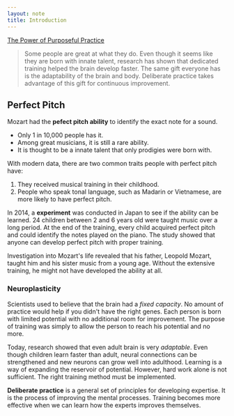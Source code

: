 ```yaml
---
layout: note
title: Introduction
---
```


[The Power of Purposeful Practice](1-the-power-of-purposeful-practice.html)

> Some people are great at what they do. Even though it seems like they are born with innate talent, research has shown that dedicated training helped the brain develop faster. The same gift everyone has is the adaptability of the brain and body. Deliberate practice takes advantage of this gift for continuous improvement.

## Perfect Pitch

Mozart had the **pefect pitch ability** to identify the exact note for a sound.

- Only 1 in 10,000 people has it.
- Among great musicians, it is still a rare ability.
- It is thought to be a innate talent that only prodigies were born with.

With modern data, there are two common traits people with perfect pitch have:

1. They received musical training in their childhood.
2. People who speak tonal language, such as Madarin or Vietnamese, are more likely to have perfect pitch.

In 2014, a **experiment** was conducted in Japan to see if the ability can be learned. 24 children between 2 and 6 years old were taught music over a long period. At the end of the training, every child acquired perfect pitch and could identify the notes played on the piano. The study showed that anyone can develop perfect pitch with proper training.

Investigation into Mozart's life revealed that his father, Leopold Mozart, taught him and his sister music from a young age. Without the extensive training, he might not have developed the ability at all. 

### Neuroplasticity

Scientists used to believe that the brain had a *fixed capacity*. No amount of practice would help if you didn't have the right genes. Each person is born with limited potential with no additional room for improvement. The purpose of training was simply to allow the person to reach his potential and no more.

Today, research showed that even adult brain is very *adaptable*. Even though children learn faster than adult, neural connections can be strengthened and new neurons can grow well into adulthood. Learning is a way of expanding the reservoir of potential. However, hard work alone is not sufficient. The right training method must be implemented. 

**Deliberate practice** is a general set of principles for developing expertise. It is the process of improving the mental processes. Training becomes more effective when we can learn how the experts improves themselves.